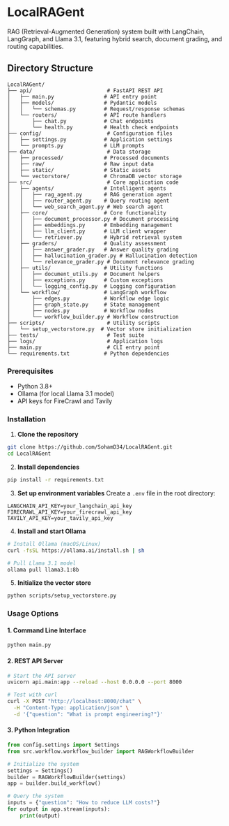 # LocalRAGent

RAG (Retrieval-Augmented Generation) system built with LangChain, LangGraph, and Llama 3.1, featuring hybrid search, document grading, and routing capabilities.


## Directory Structure

```
LocalRAGent/
├── api/                        # FastAPI REST API
│   ├── main.py                # API entry point
│   ├── models/                # Pydantic models
│   │   └── schemas.py         # Request/response schemas
│   └── routers/               # API route handlers
│       ├── chat.py            # Chat endpoints
│       └── health.py          # Health check endpoints
├── config/                     # Configuration files
│   ├── settings.py            # Application settings
│   └── prompts.py             # LLM prompts
├── data/                       # Data storage
│   ├── processed/             # Processed documents
│   ├── raw/                   # Raw input data
│   ├── static/                # Static assets
│   └── vectorstore/           # ChromaDB vector storage
├── src/                        # Core application code
│   ├── agents/                # Intelligent agents
│   │   ├── rag_agent.py       # RAG generation agent
│   │   ├── router_agent.py    # Query routing agent
│   │   └── web_search_agent.py # Web search agent
│   ├── core/                  # Core functionality
│   │   ├── document_processor.py # Document processing
│   │   ├── embeddings.py      # Embedding management
│   │   ├── llm_client.py      # LLM client wrapper
│   │   └── retriever.py       # Hybrid retrieval system
│   ├── graders/               # Quality assessment
│   │   ├── answer_grader.py   # Answer quality grading
│   │   ├── hallucination_grader.py # Hallucination detection
│   │   └── relevance_grader.py # Document relevance grading
│   ├── utils/                 # Utility functions
│   │   ├── document_utils.py  # Document helpers
│   │   ├── exceptions.py      # Custom exceptions
│   │   └── logging_config.py  # Logging configuration
│   └── workflow/              # LangGraph workflow
│       ├── edges.py           # Workflow edge logic
│       ├── graph_state.py     # State management
│       ├── nodes.py           # Workflow nodes
│       └── workflow_builder.py # Workflow construction
├── scripts/                    # Utility scripts
│   └── setup_vectorstore.py  # Vector store initialization
├── tests/                      # Test suite
├── logs/                       # Application logs
├── main.py                     # CLI entry point
└── requirements.txt           # Python dependencies
```

### Prerequisites
- Python 3.8+
- Ollama (for local Llama 3.1 model)
- API keys for FireCrawl and Tavily

### Installation

1. **Clone the repository**
```bash
git clone https://github.com/SohamD34/LocalRAGent.git
cd LocalRAGent
```

2. **Install dependencies**
```bash
pip install -r requirements.txt
```

3. **Set up environment variables**
Create a `.env` file in the root directory:
```env
LANGCHAIN_API_KEY=your_langchain_api_key
FIRECRAWL_API_KEY=your_firecrawl_api_key
TAVILY_API_KEY=your_tavily_api_key
```

4. **Install and start Ollama**
```bash
# Install Ollama (macOS/Linux)
curl -fsSL https://ollama.ai/install.sh | sh

# Pull Llama 3.1 model
ollama pull llama3.1:8b
```

5. **Initialize the vector store**
```bash
python scripts/setup_vectorstore.py
```

### Usage Options

#### 1. **Command Line Interface**
```bash
python main.py
```

#### 2. **REST API Server**
```bash
# Start the API server
uvicorn api.main:app --reload --host 0.0.0.0 --port 8000

# Test with curl
curl -X POST "http://localhost:8000/chat" \
  -H "Content-Type: application/json" \
  -d '{"question": "What is prompt engineering?"}'
```

#### 3. **Python Integration**
```python
from config.settings import Settings
from src.workflow.workflow_builder import RAGWorkflowBuilder

# Initialize the system
settings = Settings()
builder = RAGWorkflowBuilder(settings)
app = builder.build_workflow()

# Query the system
inputs = {"question": "How to reduce LLM costs?"}
for output in app.stream(inputs):
    print(output)
```
